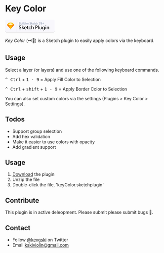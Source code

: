 # Key Color

<a href="https://www.sketchapp.com">
  <img width="160" height="41" src="readme_assets/sketch-badge.png" >
</a>

_Key Color_ (🗝🌈) is a Sketch plugin to easily apply colors via the keyboard.

## Usage

Select a layer (or layers) and use one of the following keyboard commands.

<kbd>^ Ctrl</kbd> + <kbd>1 - 9</kbd> = Apply Fill Color to Selection

<kbd>^ Ctrl</kbd> + <kbd>shift</kbd> + <kbd>1 - 9</kbd> = Apply Border Color to Selection

You can also set custom colors via the settings (Plugins > Key Color > Settings).

## Todos

- Support group selection
- Add hex validation
- Make it easier to use colors with opacity
- Add gradient support

## Usage

1. [Download](https://github.com/KevinGutowski/keyColor/releases/download/v1.0.1/keyColor.sketchplugin.zip) the plugin
2. Unzip the file
3. Double-click the file, 'keyColor.sketchplugin'

## Contribute

This plugin is in active deleopment. Please submit please submit bugs 🐛.

## Contact

* Follow [@kevgski](https://twitter.com/kevgski) on Twitter
* Email <kskiviolin@gmail.com>